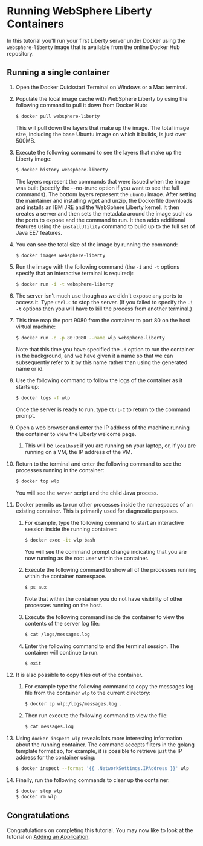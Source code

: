 # Running WebSphere Liberty Containers

In this tutorial you'll run your first Liberty server under Docker using the `websphere-liberty` image that is available from the online Docker Hub repository.

## Running a single container

1. Open the Docker Quickstart Terminal on Windows or a Mac terminal.
2. Populate the local image cache with WebSphere Liberty by using the following command to pull it down from Docker Hub:

    ```bash
    $ docker pull websphere-liberty
    ```
   
   This will pull down the layers that make up the image. The total image size, including the base Ubuntu image on which it builds, is just over 500MB.
3. Execute the following command to see the layers that make up the Liberty image:

    ```bash
    $ docker history websphere-liberty
    ```
    The layers represent the commands that were issued when the image was built (specify the --no-trunc option if you want to see the full commands). The bottom layers represent the `ubuntu` image. After setting the maintainer and installing wget and unzip, the Dockerfile downloads and installs an IBM JRE and the WebSphere Liberty kernel. It then creates a server and then sets the metadata around the image such as the ports to expose and the command to run. It then adds additional features using the `installUtility` command to build up to the full set of Java EE7 features.

4. You can see the total size of the image by running the command:

    ```bash
    $ docker images websphere-liberty
    ```
5. Run the image with the following command (the `-i` and `-t` options specify that an interactive terminal is required):

    ```bash
    $ docker run -i -t websphere-liberty
    ```
6. The server isn't much use though as we didn't expose any ports to access it. Type `Ctrl-C` to stop the server. (If you failed to specify the `-i -t` options then you will have to kill the process from another terminal.)

7. This time map the port 9080 from the container to port 80 on the host virtual machine:

    ```bash
    $ docker run -d -p 80:9080 --name wlp websphere-liberty
    ```
   Note that this time you have specified the `-d` option to run the container in the background, and we have given it a name so that we can subsequently refer to it by this name rather than using the generated name or id.
8. Use the following command to follow the logs of the container as it starts up:

    ```bash
    $ docker logs -f wlp
    ```
    Once the server is ready to run, type `Ctrl-C` to return to the command prompt.
9. Open a web browser and enter the IP address of the machine running the container to view the Liberty welcome page.
    1. This will be `localhost` if you are running on your laptop, or, if you are running on a VM, the IP address of the VM.
10. Return to the terminal and enter the following command to see the processes running in the container:

    ```bash
    $ docker top wlp
    ```
    You will see the `server` script and the child Java process.
11. Docker permits us to run other processes inside the namespaces of an existing container. This is primarily used for diagnostic purposes.

    1. For example, type the following command to start an interactive session inside the running container:
        ```bash
        $ docker exec -it wlp bash
        ```
        You will see the command prompt change indicating that you are now running as the root user within the container.
    2. Execute the following command to show all of the processes running within the container namespace.

        ```bash
        $ ps aux
        ```
        Note that within the container you do not have visibility of other processes running on the host.
    3. Execute the following command inside the container to view the contents of the server log file:

        ```bash
        $ cat /logs/messages.log
        ```
    4. Enter the following command to end the terminal session. The container will continue to run.

        ```bash
        $ exit
        ```
12. It is also possible to copy files out of the container.

    1. For example type the following command to copy the messages.log file from the container `wlp` to the current directory:

        ```bash
        $ docker cp wlp:/logs/messages.log .
        ```
      
    2. Then run execute the following command to view the file:

        ```bash
        $ cat messages.log
        ```
        
13. Using `docker inspect wlp` reveals lots more interesting information about the running container. The command accepts filters in the golang template format so, for example, it is possible to retrieve just the IP address for the container using:

    ```bash
    $ docker inspect --format '{{ .NetworkSettings.IPAddress }}' wlp
    ```
    
14. Finally, run the following commands to clear up the container:

    ```bash
    $ docker stop wlp
    $ docker rm wlp

    ```

## Congratulations

Congratulations on completing this tutorial. You may now like to look at the tutorial on [Adding an Application](../app).
